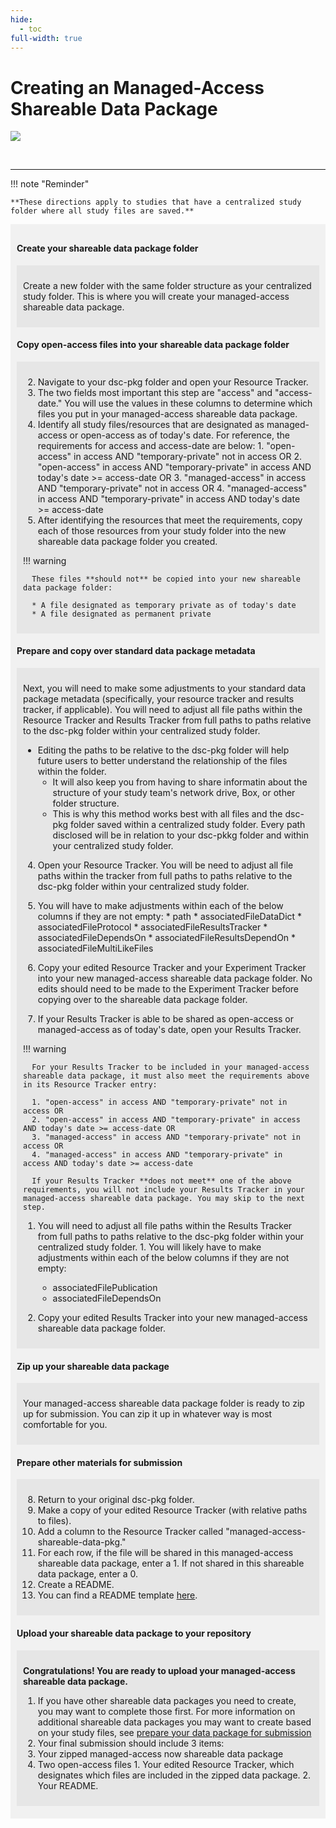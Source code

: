 ```yaml
---
hide:
  - toc
full-width: true
---
```


# Creating an Managed-Access Shareable Data Package

  ![](../../assets/prepare-sub-managed.drawio)

<br>


---
!!! note "Reminder"

    **These directions apply to studies that have a centralized study folder where all study files are saved.**

<div markdown="1" style="background-color:rgba(0, 0, 0, 0.0470588); text-align:left; vertical-align: top; padding:10px 10px;">


#### Create your shareable data package folder

<div markdown="1" style="background-color:rgba(0, 0, 0, 0.0470588); text-align:left; vertical-align: top; padding:10px 10px; margin-bottom: 10px;">

Create a new folder with the same folder structure as your centralized study folder. This is where you will create your managed-access shareable data package.

</div>

#### Copy open-access files into your shareable data package folder

<div markdown="1" style="background-color:rgba(0, 0, 0, 0.0470588); text-align:left; vertical-align: top; padding:10px 10px; margin-bottom: 10px;">

2. Navigate to your dsc-pkg folder and open your Resource Tracker. 
  1. The two fields most important this step are "access" and "access-date." You will use the values in these columns to determine which files you put in your managed-access shareable data package.
  2. Identify all study files/resources that are designated as managed-access or open-access as of today's date. For reference, the requirements for access and access-date are below:
    1. "open-access" in access AND "temporary-private" not in access OR
    2. "open-access" in access AND "temporary-private" in access AND today's date >= access-date OR
    3. "managed-access" in access AND "temporary-private" not in access OR
    4. "managed-access" in access AND "temporary-private" in access AND today's date >= access-date
3. After identifying the resources that meet the requirements, copy each of those resources from your study folder into the new shareable data package folder you created.
        
  !!! warning

      These files **should not** be copied into your new shareable data package folder:
    
      * A file designated as temporary private as of today's date
      * A file designated as permanent private

</div>

#### Prepare and copy over standard data package metadata

<div markdown="1" style="background-color:rgba(0, 0, 0, 0.0470588); text-align:left; vertical-align: top; padding:10px 10px; margin-bottom: 10px;">

Next, you will need to make some adjustments to your standard data package metadata (specifically, your resource tracker and results tracker, if applicable). You will need to adjust all file paths within the Resource Tracker and Results Tracker from full paths to paths relative to the dsc-pkg folder within your centralized study folder.

* Editing the paths to be relative to the dsc-pkg folder will help future users to better understand the relationship of the files within the folder.
  * It will also keep you from having to share informatin about the structure of your study team's network drive, Box, or other folder structure.
  * This is why this method works best with all files and the dsc-pkg folder saved within a centralized study folder. Every path disclosed will be in relation to your dsc-pkkg folder and within your centralized study folder.

4. Open your Resource Tracker. You will be need to adjust all file paths within the tracker from full paths to paths relative to the dsc-pkg folder within your centralized study folder.
  1. You will have to make adjustments within each of the below columns if they are not empty: 
    * path
    * associatedFileDataDict
    * associatedFileProtocol
    * associatedFileResultsTracker
    * associatedFileDependsOn
    * associatedFileResultsDependOn
    * associatedFileMultiLikeFiles

5. Copy your edited Resource Tracker and your Experiment Tracker into your new managed-access shareable data package folder. No edits should need to be made to the Experiment Tracker before copying over to the shareable data package folder.

5. If your Results Tracker is able to be shared as open-access or managed-access as of today's date, open your Results Tracker.

  !!! warning

      For your Results Tracker to be included in your managed-access shareable data package, it must also meet the requirements above in its Resource Tracker entry:
    
      1. "open-access" in access AND "temporary-private" not in access OR
      2. "open-access" in access AND "temporary-private" in access AND today's date >= access-date OR
      3. "managed-access" in access AND "temporary-private" not in access OR
      4. "managed-access" in access AND "temporary-private" in access AND today's date >= access-date

      If your Results Tracker **does not meet** one of the above requirements, you will not include your Results Tracker in your managed-access shareable data package. You may skip to the next step.

  1. You will need to adjust all file paths within the Results Tracker from full paths to paths relative to the dsc-pkg folder within your centralized study folder.
    1. You will likely have to make adjustments within each of the below columns if they are not empty:
      * associatedFilePublication
      * associatedFileDependsOn

6. Copy your edited Results Tracker into your new managed-access shareable data package folder.

</div>

#### Zip up your shareable data package

<div markdown="1" style="background-color:rgba(0, 0, 0, 0.0470588); text-align:left; vertical-align: top; padding:10px 10px; margin-bottom: 10px;">

Your managed-access shareable data package folder is ready to zip up for submission. You can zip it up in whatever way is most comfortable for you.

</div>

#### Prepare other materials for submission

<div markdown="1" style="background-color:rgba(0, 0, 0, 0.0470588); text-align:left; vertical-align: top; padding:10px 10px; margin-bottom: 10px;">

8. Return to your original dsc-pkg folder. 
9. Make a copy of your edited Resource Tracker (with relative paths to files).
  1. Add a column to the Resource Tracker called "managed-access-shareable-data-pkg."
  2. For each row, if the file will be shared in this managed-access shareable data package, enter a 1. If not shared in this shareable data package, enter a 0.
10. Create a README.
  1. You can find a README template [here](readme.md).

</div>

#### Upload your shareable data package to your repository

<div markdown="1" style="background-color:rgba(0, 0, 0, 0.0470588); text-align:left; vertical-align: top; padding:10px 10px; margin-bottom: 10px;">

**Congratulations! You are ready to upload your managed-access shareable data package.**

1. If you have other shareable data packages you need to create, you may want to complete those first. For more information on additional shareable data packages you may want to create based on your study files, see [prepare your data package for submission](index.md)
2. Your final submission should include 3 items:
  1. Your zipped managed-access now shareable data package
  2. Two open-access files
    1. Your edited Resource Tracker, which designates which files are included in the zipped data package.
    2. Your README.

</div>
</div>
